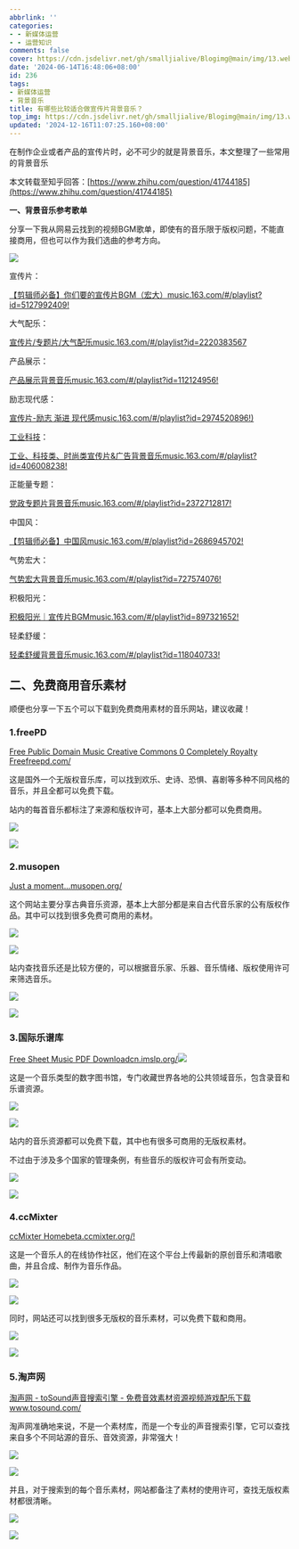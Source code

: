 ```yaml
---
abbrlink: ''
categories:
- - 新媒体运营
- - 运营知识
comments: false
cover: https://cdn.jsdelivr.net/gh/smalljialive/Blogimg@main/img/13.webp
date: '2024-06-14T16:48:06+08:00'
id: 236
tags:
- 新媒体运营
- 背景音乐
title: 有哪些比较适合做宣传片背景音乐？
top_img: https://cdn.jsdelivr.net/gh/smalljialive/Blogimg@main/img/13.webp
updated: '2024-12-16T11:07:25.160+08:00'
---
```

在制作企业或者产品的宣传片时，必不可少的就是背景音乐，本文整理了一些常用的背景音乐

本文转载至知乎回答：[https://www.zhihu.com/question/41744185](https://www.zhihu.com/question/41744185)

**一、背景音乐参考歌单**

分享一下我从网易云找到的视频BGM歌单，即使有的音乐限于版权问题，不能直接商用，但也可以作为我们选曲的参考方向。

![](https://cdn.jsdelivr.net/gh/smalljialive/Blogimg@main/img/13.webp)

宣传片：

[【剪辑师必备】你们要的宣传片BGM（宏大）music.163.com/#/playlist?id=5127992409!](https://link.zhihu.com/?target=https%3A//music.163.com/%23/playlist%3Fid%3D5127992409)

大气配乐：

[宣传片/专题片/大气配乐music.163.com/#/playlist?id=2220383567](https://link.zhihu.com/?target=https%3A//music.163.com/%23/playlist%3Fid%3D2220383567)

产品展示：

[产品展示背景音乐music.163.com/#/playlist?id=112124956!](https://link.zhihu.com/?target=https%3A//music.163.com/%23/playlist%3Fid%3D112124956)

励志现代感：

[宣传片-励志 渐进 现代感music.163.com/#/playlist?id=2974520896!)](https://link.zhihu.com/?target=https%3A//music.163.com/%23/playlist%3Fid%3D2974520896)

[工业科技](https://www.zhihu.com/search?q=%E5%B7%A5%E4%B8%9A%E7%A7%91%E6%8A%80&search_source=Entity&hybrid_search_source=Entity&hybrid_search_extra=%7B%22sourceType%22%3A%22answer%22%2C%22sourceId%22%3A2276091267%7D)：

[工业、科技类、时尚类宣传片&广告背景音乐music.163.com/#/playlist?id=406008238!](https://link.zhihu.com/?target=https%3A//music.163.com/%23/playlist%3Fid%3D406008238)

正能量专题：

[党政专题片背景音乐music.163.com/#/playlist?id=2372712817!](https://link.zhihu.com/?target=https%3A//music.163.com/%23/playlist%3Fid%3D2372712817)

中国风：

[【剪辑师必备】中国风music.163.com/#/playlist?id=2686945702!](https://link.zhihu.com/?target=https%3A//music.163.com/%23/playlist%3Fid%3D2686945702)

气势宏大：

[气势宏大背景音乐music.163.com/#/playlist?id=727574076!](https://link.zhihu.com/?target=https%3A//music.163.com/%23/playlist%3Fid%3D727574076)

积极阳光：

[积极阳光｜宣传片BGMmusic.163.com/#/playlist?id=897321652!](https://link.zhihu.com/?target=https%3A//music.163.com/%23/playlist%3Fid%3D897321652)

轻柔舒缓：

[轻柔舒缓背景音乐music.163.com/#/playlist?id=118040733!](https://link.zhihu.com/?target=https%3A//music.163.com/%23/playlist%3Fid%3D118040733)

## **二、免费商用音乐素材**

顺便也分享一下五个可以下载到免费商用素材的音乐网站，建议收藏！

### **1.freePD**

[Free Public Domain Music Creative Commons 0 Completely Royalty Freefreepd.com/](https://link.zhihu.com/?target=https%3A//freepd.com/)

这是国外一个无版权音乐库，可以找到欢乐、史诗、恐惧、喜剧等多种不同风格的音乐，并且全都可以免费下载。

站内的每首音乐都标注了来源和版权许可，基本上大部分都可以免费商用。

![](https://pic1.zhimg.com/50/v2-9fcb77a4ecd4cab7c830d6b7f8aa27dd_720w.jpg?source=1def8aca)

![](https://pic1.zhimg.com/80/v2-9fcb77a4ecd4cab7c830d6b7f8aa27dd_720w.webp?source=1def8aca)

### **2.musopen**

[Just a moment...musopen.org/](https://link.zhihu.com/?target=https%3A//musopen.org/)

这个网站主要分享古典音乐资源，基本上大部分都是来自古代音乐家的公有版权作品。其中可以找到很多免费可商用的素材。

![](https://picx.zhimg.com/50/v2-aa0cac1d3f8c72b3e6053655c134cfe2_720w.jpg?source=1def8aca)

![](https://picx.zhimg.com/80/v2-aa0cac1d3f8c72b3e6053655c134cfe2_720w.webp?source=1def8aca)

站内查找音乐还是比较方便的，可以根据音乐家、乐器、音乐情绪、版权使用许可来筛选音乐。

![](https://picx.zhimg.com/50/v2-555d6e752f43176030be19bce8df4955_720w.jpg?source=1def8aca)

![](https://picx.zhimg.com/80/v2-555d6e752f43176030be19bce8df4955_720w.webp?source=1def8aca)

### **3.国际乐谱库**

[Free Sheet Music PDF Downloadcn.imslp.org/![](https://pic4.zhimg.com/v2-71cda420dd7b1a0b35f8fa5a1f9f1117_180x120.jpg)](https://link.zhihu.com/?target=https%3A//cn.imslp.org/)

这是一个音乐类型的数字图书馆，专门收藏世界各地的公共领域音乐，包含录音和乐谱资源。

![](https://pica.zhimg.com/50/v2-ccf2a438673ff373f6bbfafa2cad6fff_720w.jpg?source=1def8aca)

![](https://pica.zhimg.com/80/v2-ccf2a438673ff373f6bbfafa2cad6fff_720w.webp?source=1def8aca)

站内的音乐资源都可以免费下载，其中也有很多可商用的无版权素材。

不过由于涉及多个国家的管理条例，有些音乐的版权许可会有所变动。

![](https://picx.zhimg.com/50/v2-197ba1f518c76c3e61e0b36317796ede_720w.jpg?source=1def8aca)

![](https://picx.zhimg.com/80/v2-197ba1f518c76c3e61e0b36317796ede_720w.webp?source=1def8aca)

### **4.ccMixter**

[ccMixter Homebeta.ccmixter.org/!](https://link.zhihu.com/?target=http%3A//beta.ccmixter.org/)

这是一个音乐人的在线协作社区，他们在这个平台上传最新的原创音乐和清唱歌曲，并且合成、制作为音乐作品。

![](https://pica.zhimg.com/50/v2-8cd4df9323f97a81d10896ff2862efc9_720w.jpg?source=1def8aca)

![](https://pica.zhimg.com/80/v2-8cd4df9323f97a81d10896ff2862efc9_720w.webp?source=1def8aca)

同时，网站还可以找到很多无版权的音乐素材，可以免费下载和商用。

![](https://picx.zhimg.com/50/v2-0f81bd3f763f0bffc550490b53ac77b7_720w.jpg?source=1def8aca)

![](https://picx.zhimg.com/80/v2-0f81bd3f763f0bffc550490b53ac77b7_720w.webp?source=1def8aca)

### **5.淘声网**

[淘声网 - toSound声音搜索引擎 - 免费音效素材资源视频游戏配乐下载www.tosound.com/](https://link.zhihu.com/?target=https%3A//www.tosound.com/)

淘声网准确地来说，不是一个素材库，而是一个专业的声音搜索引擎，它可以查找来自多个不同站源的音乐、音效资源，非常强大！

![](https://picx.zhimg.com/50/v2-cf0e03a964039da957aff22ef6f6a5da_720w.jpg?source=1def8aca)

![](https://picx.zhimg.com/80/v2-cf0e03a964039da957aff22ef6f6a5da_720w.webp?source=1def8aca)

并且，对于搜索到的每个音乐素材，网站都备注了素材的使用许可，查找无版权素材都很清晰。

![](https://picx.zhimg.com/50/v2-47b9d1d52d13cf6769b2a164867f0d11_720w.jpg?source=1def8aca)

![](https://picx.zhimg.com/80/v2-47b9d1d52d13cf6769b2a164867f0d11_720w.webp?source=1def8aca)

